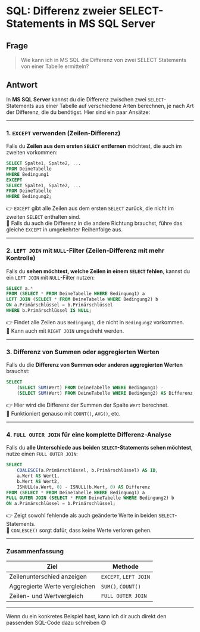 # SQL: Differenz zweier SELECT-Statements in MS SQL Server

## Frage

> Wie kann ich in MS SQL die Differenz von zwei SELECT Statements von einer Tabelle ermitteln?

## Antwort

In **MS SQL Server** kannst du die Differenz zwischen zwei `SELECT`-Statements aus einer Tabelle auf verschiedene Arten berechnen, je nach Art der Differenz, die du benötigst. Hier sind ein paar Ansätze:

---

### 1. `EXCEPT` verwenden (Zeilen-Differenz)
Falls du **Zeilen aus dem ersten `SELECT` entfernen** möchtest, die auch im zweiten vorkommen:

```sql
SELECT Spalte1, Spalte2, ...
FROM DeineTabelle
WHERE Bedingung1
EXCEPT
SELECT Spalte1, Spalte2, ...
FROM DeineTabelle
WHERE Bedingung2;
```

👉 `EXCEPT` gibt alle Zeilen aus dem ersten `SELECT` zurück, die nicht im zweiten `SELECT` enthalten sind.  
🔹 Falls du auch die Differenz in die andere Richtung brauchst, führe das gleiche `EXCEPT` in umgekehrter Reihenfolge aus.

---

### 2. `LEFT JOIN` mit `NULL`-Filter (Zeilen-Differenz mit mehr Kontrolle)
Falls du **sehen möchtest, welche Zeilen in einem `SELECT` fehlen**, kannst du ein `LEFT JOIN` mit `NULL`-Filter nutzen:

```sql
SELECT a.*
FROM (SELECT * FROM DeineTabelle WHERE Bedingung1) a
LEFT JOIN (SELECT * FROM DeineTabelle WHERE Bedingung2) b
ON a.Primärschlüssel = b.Primärschlüssel
WHERE b.Primärschlüssel IS NULL;
```

👉 Findet alle Zeilen aus `Bedingung1`, die nicht in `Bedingung2` vorkommen.  
🔹 Kann auch mit `RIGHT JOIN` umgedreht werden.

---

### 3. Differenz von Summen oder aggregierten Werten
Falls du die **Differenz von Summen oder anderen aggregierten Werten** brauchst:

```sql
SELECT 
    (SELECT SUM(Wert) FROM DeineTabelle WHERE Bedingung1) -
    (SELECT SUM(Wert) FROM DeineTabelle WHERE Bedingung2) AS Differenz;
```

👉 Hier wird die Differenz der Summen der Spalte `Wert` berechnet.  
🔹 Funktioniert genauso mit `COUNT()`, `AVG()`, etc.

---

### 4. `FULL OUTER JOIN` für eine komplette Differenz-Analyse
Falls du **alle Unterschiede aus beiden `SELECT`-Statements sehen möchtest**, nutze einen `FULL OUTER JOIN`:

```sql
SELECT 
    COALESCE(a.Primärschlüssel, b.Primärschlüssel) AS ID,
    a.Wert AS Wert1,
    b.Wert AS Wert2,
    ISNULL(a.Wert, 0) - ISNULL(b.Wert, 0) AS Differenz
FROM (SELECT * FROM DeineTabelle WHERE Bedingung1) a
FULL OUTER JOIN (SELECT * FROM DeineTabelle WHERE Bedingung2) b
ON a.Primärschlüssel = b.Primärschlüssel;
```

👉 Zeigt sowohl fehlende als auch geänderte Werte in beiden `SELECT`-Statements.  
🔹 `COALESCE()` sorgt dafür, dass keine Werte verloren gehen.

---

### Zusammenfassung

| Ziel                          | Methode               |
|------------------------------|------------------------|
| Zeilenunterschied anzeigen   | `EXCEPT`, `LEFT JOIN` |
| Aggregierte Werte vergleichen| `SUM()`, `COUNT()`     |
| Zeilen- und Wertvergleich    | `FULL OUTER JOIN`     |

---

Wenn du ein konkretes Beispiel hast, kann ich dir auch direkt den passenden SQL-Code dazu schreiben 😊


